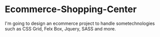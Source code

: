 # Ecommerce-Shopping-Center
 I'm going to design an ecommerce project to handle sometechnologies such as CSS Grid, Felx Box, Jquery, SASS and more.
